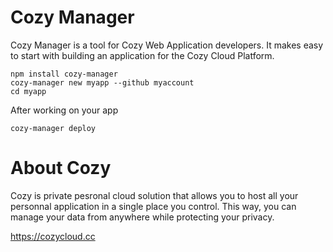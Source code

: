 # Cozy Manager

Cozy Manager is a tool for Cozy Web Application developers. It makes easy to
start with building an application for the Cozy Cloud Platform.

    npm install cozy-manager
    cozy-manager new myapp --github myaccount
    cd myapp

After working on your app

    cozy-manager deploy

# About Cozy

Cozy is private pesronal cloud solution that allows you to host all your 
personnal application in a single place you control. 
This way, you can manage your data from anywhere while protecting your privacy.

https://cozycloud.cc
